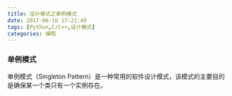 ```yaml
---
title: 设计模式之单例模式
date: 2017-06-16 17:21:49
tags: [Python,C/C++,设计模式]
categories: 编程
---
```

### 单例模式
单例模式（Singleton Pattern）是一种常用的软件设计模式，该模式的主要目的是确保某一个类只有一个实例存在。